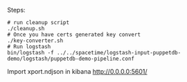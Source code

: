 Steps:

```
# run cleanup script
./cleanup.sh
# Once you have certs generated key convert
./key-converter.sh
# Run logstash
bin/logstash -f ../../spacetime/logstash-input-puppetdb-demo/logstash/puppetdb-demo-pipeline.conf
```

Import xport.ndjson in kibana
http://0.0.0.0:5601/